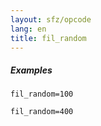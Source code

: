 ```yaml
---
layout: sfz/opcode
lang: en
title: fil_random
---
```

##### Examples

```
fil_random=100

fil_random=400
```
